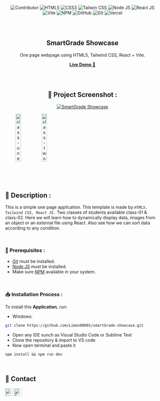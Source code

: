 <div align="center">

  ![Contributor](https://img.shields.io/badge/Contributor-000?style=for-the-badge&logo=c&logoColor=whitesmoke)
  ![HTML5](https://img.shields.io/badge/Html5-000?style=for-the-badge&logo=html5&logoColor=E34F26)
  ![CSS3](https://img.shields.io/badge/Css3-000?style=for-the-badge&logo=css3&logoColor=1572B6)
  ![Tailwin CSS](https://img.shields.io/badge/TailwindCSS-000?style=for-the-badge&logo=tailwindcss&logoColor=38B2AC)
  ![Node JS](https://img.shields.io/badge/Node-000?style=for-the-badge&logo=node.js&logoColor=green)
  ![React JS](https://img.shields.io/badge/React-000?style=for-the-badge&logo=react&logoColor=cyan)
  ![Vite](https://img.shields.io/badge/Vite-000?style=for-the-badge&logo=vite&logoColor=white)
  ![NPM](https://img.shields.io/badge/Npm-000?style=for-the-badge&logo=npm&logoColor=red)
  ![GitHub](https://img.shields.io/badge/Github-000?style=for-the-badge&logo=github&logoColor=white)
  ![Git](https://img.shields.io/badge/Git-000?style=for-the-badge&logo=git&logoColor=red)
  ![Vercel](https://img.shields.io/badge/Vercel-000?style=for-the-badge&logo=vercel&logoColor=white)


  <br />
  <br />
  
  ## SmartGrade Showcase
  One page webpage using HTML5, Tailwind CSS, React + Vite.
  
  <a href="https://smart-grade-showcase-r1parf78s-monayem-hossain-limons-projects.vercel.app/" target="_blank">**Live Demo** 🚀</a>

<br/>
<br/>

## 📸 Project Screenshot :
<a href="https://ibb.co/sFVTmD3"><img src="https://i.ibb.co/55RQMzc/banner.png" alt="SmartGrade Showcase" border="0"></a><br />
<div style='display: flex; align-items: center'>
  <a href="https://ibb.co/mtw66zw"><img src="https://i.ibb.co/dG4DGrT/class-one.png" alt="class-one" border="0" width='45%'></a>
  <a href="https://ibb.co/wQ6JXdX"><img src="https://i.ibb.co/vHJFkFN/class-two.png" alt="class-two" border="0" width='45%'></a>
</div>

<br/>
<br/>
<br/>
</div>

<br/>

## 📰 Description :
This is a simple one page application. This template is made by *`HTML5, Tailwind CSS, React JS.`* Two classes of students available class-01 & class-02. Here we will learn how to dynamically display data, images from an object or an external file using React. Also see how we can sort data according to any condition.

<br />

### 📝 Prerequisites :

* [Git](https://git-scm.com/downloads) must be installed.
* [Node JS](https://nodejs.org/en/download) must be installed.
* Make sure [NPM](https://www.npmjs.com/package/npm) available in your system.

<br/>

### 📥 Installation Process :

To install this **Application**, run:


* Windows:
```bash
git clone https://github.com/Limon00001/smartGrade-showcase.git
```

* Open any IDE sunch as Visual Studio Code or Sublime Text
* Clone the repository & import to VS code
* Now open terminal and paste it
```
npm install && npm run dev
```

<br/>

<h2>💬 Contact</h2>

<a href="https://www.linkedin.com/in/monayem-hossain-limon/"><img src="https://www.felberpr.com/wp-content/uploads/linkedin-logo.png" title='LinkedIn' width="25"></img></a>
<a href='mailto:limonhossain82@gmail.com'><img src="https://edent.github.io/SuperTinyIcons/images/svg/email.svg" width="25" title="Email"></img></a>
